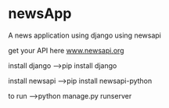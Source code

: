 # newsApp
A news application using django using newsapi

get your API here www.newsapi.org

install django
-->pip install django

install newsapi
-->pip install newsapi-python

to run 
-->python manage.py runserver
